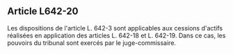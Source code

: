 Article L642-20
----
Les dispositions de l'article L. 642-3 sont applicables aux cessions d'actifs
réalisées en application des articles L. 642-18 et L. 642-19. Dans ce cas, les
pouvoirs du tribunal sont exercés par le juge-commissaire.
